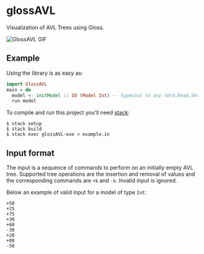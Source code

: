 # glossAVL

Visualization of AVL Trees using Gloss.

![GlossAVL GIF](https://media.giphy.com/media/UbvVZeD3ESd44O8eN3/giphy.gif)

## Example

Using the library is as easy as:

```haskell
import GlossAVL
main = do
  model <- initModel :: IO (Model Int) -- typecast to any (Ord,Read,Show) type
  run model
```

To compile and run this project you'll need [stack](https://docs.haskellstack.org/):

```
$ stack setup
$ stack build
$ stack exec glossAVL-exe < example.in
```

## Input format

The input is a sequence of commands to perform on an initially empty
AVL tree. Supported tree operations are the insertion and removal of
values and the corresponding commands are `+k` and `-k`.
Invalid input is ignored.

Below an example of valid input for a model of type `Int`:

```
+50
+25
+75
+30
+60
-30
+20
+80
-50
```